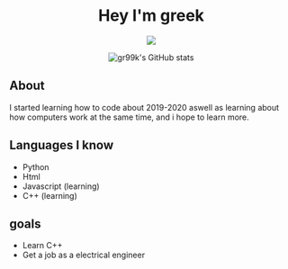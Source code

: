 <div align="center">

# Hey I'm greek
  
![](https://komarev.com/ghpvc/?username=gr99k&color=blueviolet)

![gr99k's GitHub stats](https://github-readme-stats.vercel.app/api?username=gr99k&show_icons=true&theme=radical)

</div>

## About
I started learning how to code about 2019-2020 aswell as learning about how computers work at the same time, and i hope to learn more.

## Languages I know
* Python
* Html
* Javascript (learning)
* C++ (learning)

## goals
* Learn C++
* Get a job as a electrical engineer
